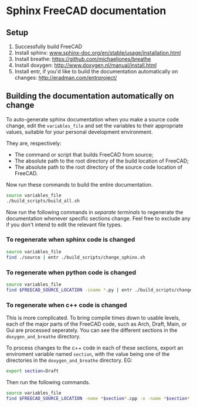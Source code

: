# Sphinx FreeCAD documentation

## Setup

1) Successfully build FreeCAD
2) Install sphinx: www.sphinx-doc.org/en/stable/usage/installation.html
3) Install breathe: https://github.com/michaeljones/breathe
4) Install doxygen: http://www.doxygen.nl/manual/install.html
5) Install entr, if you'd like to build the documentation automatically on changes: http://eradman.com/entrproject/

## Building the documentation automatically on change

To auto-generate sphinx documentation when you make a source code change, edit
the `variables_file` and set the variables to their appropriate values,
suitable for your personal development environment.

They are, respectively:

- The command or script that builds FreeCAD from source;
- The absolute path to the root directory of the build location of FreeCAD;
- The absolute path to the root directory of the source code location of
  FreeCAD.

Now run these commands to build the entire documentation.

```bash
source variables_file
./build_scripts/build_all.sh
```

Now run the following commands in *separate terminals* to regenerate the
documentation whenever specific sections change. Feel free to exclude any if
you don't intend to edit the relevant file types.

### To regenerate when sphinx code is changed

```bash
source variables_file
find ./source | entr ./build_scripts/change_sphinx.sh
```

### To regenerate when python code is changed

```bash
source variables_file
find $FREECAD_SOURCE_LOCATION -iname *.py | entr ./build_scripts/change_python.sh
```

### To regenerate when c++ code is changed

This is more complicated. To bring compile times down to usable levels, each of
the major parts of the FreeCAD code, such as Arch, Draft, Main, or Gui are
processed seperately. You can see the different sections in the
`doxygen_and_breathe` directory.

To process changes to the c++ code in each of these sections, export an
enviroment variable named `section`, with the value being one of the
directories in the `doxygen_and_breathe` directory. EG:

```bash
export section=Draft
```

Then run the following commands.

```bash
source variables_file
find $FREECAD_SOURCE_LOCATION -name *$section*.cpp -o -name *$section*.h -o -name *$section*.dox | entr ./build_scripts/change_cpp.sh $section
```
